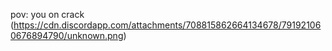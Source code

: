 pov: you on crack
(https://cdn.discordapp.com/attachments/708815862664134678/791921060676894790/unknown.png)
